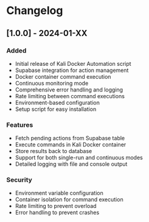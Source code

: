 # Changelog

## [1.0.0] - 2024-01-XX

### Added
- Initial release of Kali Docker Automation script
- Supabase integration for action management
- Docker container command execution
- Continuous monitoring mode
- Comprehensive error handling and logging
- Rate limiting between command executions
- Environment-based configuration
- Setup script for easy installation

### Features
- Fetch pending actions from Supabase table
- Execute commands in Kali Docker container
- Store results back to database
- Support for both single-run and continuous modes
- Detailed logging with file and console output

### Security
- Environment variable configuration
- Container isolation for command execution
- Rate limiting to prevent overload
- Error handling to prevent crashes